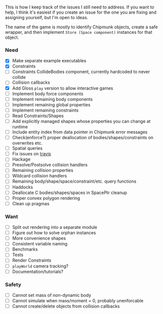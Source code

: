 This is how I keep track of the issues I still need to address.
If you want to help, I think it's easiest if you create an issue for the one you are fixing and assigning yourself, but I'm open to ideas.

The name of the game is mostly to identify Chipmunk objects, create a safe wrapper, and then implement `Store (Space component)` instances for that object.

### Need
- [x] Make separate example executables
- [x] Constraints
- [ ] Constraints CollideBodies component, currently hardcoded to never collide
- [ ] Collision callbacks
- [x] Add Gloss `play` version to allow interactive games
- [ ] Implement body force components
- [ ] Implement remaining body components
- [ ] Implement remaining global properties
- [ ] Implement remaining constraints
- [ ] Read Constraints/Shapes
- [ ] Add explicitly managed shapes whose properties you can change at runtime
- [ ] Include entity index from data pointer in Chipmunk error messages
- [ ] Check(enforce?) proper deallocation of bodies/shapes/constraints on overwrites etc.
- [ ] Spatial queries
- [ ] Fix issues on [travis](https://travis-ci.org/jonascarpay/phycs)
- [ ] Hackage
- [ ] Presolve/Postsolve collision handlers
- [ ] Remaining collision properties
- [ ] Wildcard collision handlers
- [ ] Remaining body/shape/space/constraint/etc. query functions
- [ ] Haddocks
- [ ] Deallocate C bodies/shapes/spaces in SpacePtr cleanup
- [ ] Proper convex polygon rendering
- [ ] Clean up pragmas

### Want
- [ ] Split out rendering into a separate module
- [ ] Figure out how to solve orphan instances
- [ ] More convenience shapes
- [ ] Consistent variable naming
- [ ] Benchmarks
- [ ] Tests
- [ ] Render Constraints
- [ ] `playWorld` camera tracking?
- [ ] Documentation/tutorials?

### Safety
- [ ] Cannot set mass of non-dynamic body
- [ ] Cannot simulate when mass/moment = 0, probably unenforcable
- [ ] Cannot create/delete objects from collision callbacks
